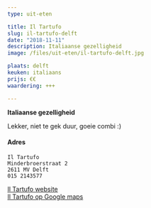 ```yaml
---
type: uit-eten

title: Il Tartufo
slug: il-tartufo-delft
date: "2018-11-11"
description: Italiaanse gezelligheid
image: /files/uit-eten/il-tartufo-delft.jpg

plaats: delft
keuken: italiaans
prijs: €€
waardering: +++

---
```


**Italiaanse gezelligheid**

Lekker, niet te gek duur, goeie combi :)

#### Adres

    Il Tartufo
    Minderbroerstraat 2
    2611 MV Delft
    015 2143577

[Il Tartufo website](https://iltartufo.nl) <br>
[Il Tartufo op Google maps](https://www.google.com/maps/place/Il+Tartufo,+delicatessen+traiteur+catering/@52.0132661,4.3548976,16z/data=!4m5!3m4!1s0x0:0x850c00f1bf7fbec4!8m2!3d52.0132531!4d4.3565284)